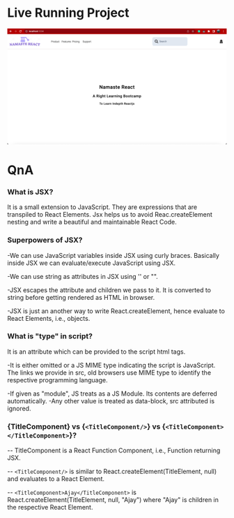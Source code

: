 # Live Running Project

![](./src/assets/project.png)

# QnA

### What is JSX?

It is a small extension to JavaScript. They are expressions that are transpiled to React Elements. Jsx helps us to avoid Reac.createElement nesting and write a beautiful and maintainable React Code.


### Superpowers of JSX?

-We can use JavaScript variables inside JSX using curly braces. Basically inside JSX we can evaluate/execute JavaScript using JSX.

-We can use string as attributes in JSX using '' or "".

-JSX escapes the attribute and children we pass to it. It is converted to string before getting rendered as HTML in browser.

-JSX is just an another way to write React.createElement, hence evaluate to React Elements, i.e., objects.


### What is "type" in script?

It is an attribute which can be provided to the script html tags.

-It is either omitted or a JS MIME type indicating the script is JavaScript. The links we provide in src, old browsers use MIME type to identify the respective programming language.

-If given as "module", JS treats as a JS Module. Its contents are deferred automatically.
-Any other value is treated as data-block, src attributed is ignored.


### {TitleComponent} vs {```<TitleComponent/>```} vs {```<TitleComponent></TitleComponent>```}?

-- TitleComponent is a React Function Component, i.e., Function returning JSX.

-- ```<TitleComponent/>``` is similar to React.createElement(TitleElement, null) and evaluates to a React Element.

-- ```<TitleComponent>Ajay</TitleComponent>``` is React.createElement(TitleElement, null, "Ajay") where "Ajay" is children in the respective React Element.
